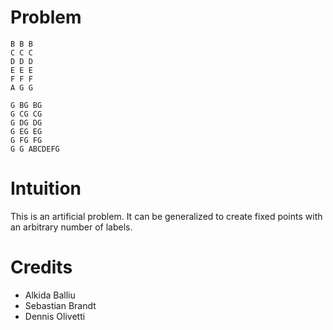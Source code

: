 # Problem

    B B B
    C C C
    D D D
    E E E
    F F F
    A G G

    G BG BG
    G CG CG
    G DG DG
    G EG EG
    G FG FG
    G G ABCDEFG

# Intuition

This is an artificial problem. It can be generalized to create fixed points with an arbitrary number of labels.

# Credits

- Alkida Balliu
- Sebastian Brandt
- Dennis Olivetti

